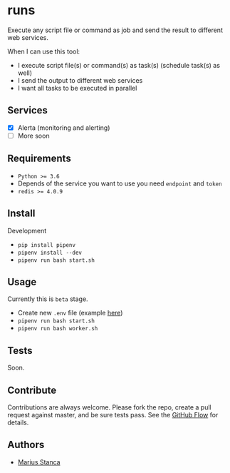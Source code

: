 # runs

Execute any script file or command as job and send the result to different web services.

When I can use this tool:

* I execute script file(s) or command(s) as task(s) (schedule task(s) as well)
* I send the output to different web services
* I want all tasks to be executed in parallel

## Services

* [x] Alerta (monitoring and alerting)
* [ ] More soon

## Requirements

* `Python >= 3.6`
* Depends of the service you want to use you need `endpoint` and `token`
* `redis >= 4.0.9`

## Install

Development

* `pip install pipenv`
* `pipenv install --dev`
* `pipenv run bash start.sh`

## Usage

Currently this is `beta` stage.

* Create new `.env` file (example [here](env.template))
* `pipenv run bash start.sh`
* `pipenv run bash worker.sh`

## Tests

Soon.

## Contribute

Contributions are always welcome. Please fork the repo, create a pull request against master, and be sure tests pass. See the [GitHub Flow](https://guides.github.com/introduction/flow/) for details.

## Authors

* [Marius Stanca](mailto:me@marius.xyz)
